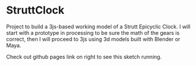 # StruttClock

Project to build a 3js-based working model of a Strutt Epicyclic Clock. I will start with a prototype in processing to be sure the math of the gears is correct, then I will proceed to 3js using 3d models built with Blender or Maya.

Check out github pages link on right to see this sketch running.
